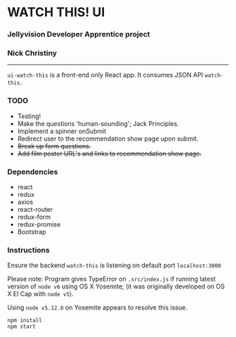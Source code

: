 # WATCH THIS! UI
### Jellyvision Developer Apprentice project
### Nick Christiny
---

`ui-watch-this` is a front-end only React app.
It consumes JSON API `watch-this`.

### TODO
* Testing!
* Make the questions 'human-sounding'; Jack Principles.
* Implement a spinner onSubmit
* Redirect user to the recommendation show page upon submit. 
* ~~Break up form questions.~~
* ~~Add film poster URL's and links to recommendation show page.~~

### Dependencies
* react
* redux
* axios
* react-router
* redux-form
* redux-promise
* Bootstrap

### Instructions
Ensure the backend `watch-this` is listening on default port `localhost:3000`

Please note: Program gives TypeError on `.src/index.js` if running latest version of `node v6` using OS X Yosemite; (it was originally developed on OS X El Cap with `node v5`). 

Using `node v5.12.0` on Yosemite appears to resolve this issue.

```
npm install
npm start
```
